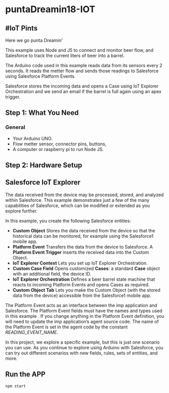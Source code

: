 # puntaDreamin18-IOT

#IoT Pints
----------------

Here we go punta Dreamin'

This example uses Node and J5 to connect and monitor beer flow, and Salesforce to track the current liters of beer into a barrel.

The Arduino code used in this example reads data from its sensors every 2 seconds. It reads the metter flow and sends those readings to Salesforce using Salesforce Platform Events. 


Salesforce stores the incoming data and opens a Case using IoT Explorer Orchestration and we send an email if the barrel is full again using an apex trigger.

## Step 1: What You Need

### General

- Your Arduino UNO.
- Flow metter sensor, connector pins, buttons, 
- A computer or raspberry pi to run Node JS.

## Step 2: Hardware Setup


## Salesforce IoT Explorer

The data received from the device may be processed, stored, and analyzed within Salesforce. This example demonstrates just a few of the many capabilities of Salesforce, which can be modified or extended as you explore further.

In this example, you create the following Salesforce entities:

- **Custom Object**  Stores the data received from the device so that the historical data can be monitored, for example using the Salesforce1 mobile app.
- **Platform Event**  Transfers the data from the device to Salesforce. A **Platform Event Trigger** inserts the received data into the Custom Object.
- **IoT Explorer Context** Lets you set up IoT Explorer Orchestration.
- **Custom Case Field** Opens customized **Cases**: a standard **Case** object with an additional field, the device ID.
- **IoT Explorer Orchestration** Defines a beer barrel state machine that reacts to incoming Platform Events and opens Cases as required.
- **Custom Object Tab**  Lets you make the Custom Object (with the stored data from the device) accessible from the Salesforce1 mobile app.

The Platform Event acts as an interface between the imp application and Salesforce. The Platform Event fields must have the names and types used in this example . If you change anything in the Platform Event definition, you will need to update the imp application’s agent source code. The name of the Platform Event is set in the agent code by the constant *READING_EVENT_NAME*.

In this project, we explore a specific example, but this is just one scenario you can use. As you continue to explore using Arduino with Salesforce, you can try out different scenarios with new fields, rules, sets of entities, and more.

## Run the APP

`npm start`

